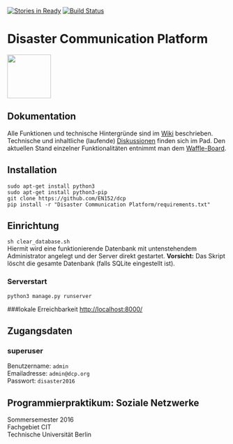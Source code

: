 [![Stories in Ready](https://badge.waffle.io/EN152/dcp.png?label=ready&title=Ready)](https://waffle.io/EN152/dcp)
[![Build Status](https://travis-ci.org/EN152/dcp.svg?branch=master)](https://travis-ci.org/EN152/dcp)

# Disaster Communication Platform
<img src="https://raw.githubusercontent.com/EN152/dcp/master/Sprint%203/Zwischenpr%C3%A4sentation/dcp.png" width="100px" alt=""/>

## Dokumentation
Alle Funktionen und technische Hintergründe sind im [Wiki](https://github.com/EN152/dcp/wiki) beschrieben. Technische und inhaltliche (laufende) [Diskussionen](http://elias.xyz/pad/p/ppsn) finden sich im Pad. Den aktuellen Stand einzelner Funktionalitäten entnimmt man dem [Waffle-Board](https://waffle.io/EN152/dcp).


## Installation
`sudo apt-get install python3`<br />
`sudo apt-get install python3-pip`<br />
`git clone https://github.com/EN152/dcp` <br />
`pip install -r "Disaster Communication Platform/requirements.txt"`

## Einrichtung
`sh clear_database.sh`<br />
Hiermit wird eine funktionierende Datenbank mit untenstehendem Administrator angelegt und der Server direkt gestartet. <b>Vorsicht:</b> Das Skript löscht die gesamte Datenbank (falls SQLite eingestellt ist).


### Serverstart
`python3 manage.py runserver`<br />

###lokale Erreichbarkeit
[http://localhost:8000/](http://localhost:8000/)<br />

## Zugangsdaten
### superuser
Benutzername: `admin`<br />
Emailadresse: `admin@dcp.org`<br />
Passwort: `disaster2016`<br />

## Programmierpraktikum: Soziale Netzwerke
Sommersemester 2016<br />
Fachgebiet CIT<br />
Technische Universität Berlin<br />

